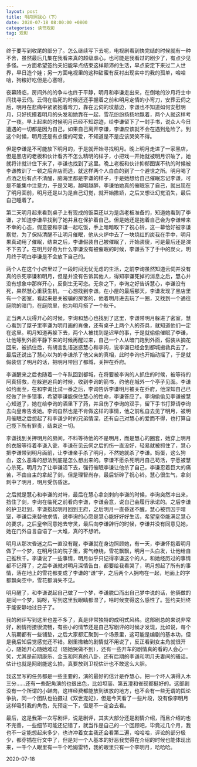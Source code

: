 ```yaml
---
layout: post
title: 明月照我心（下）
date: 2020-07-18 08:00:00 +0800
categories: 读书观影
tag: 观影
---
```




终于要写到收尾的部分了。怎么继续写下去呢，电视剧看到快完结的时候就有一种不舍，虽然最后几集在我看来真的超级虐心，也可能是我看过的剧少了，有点少见多怪。一方面希望签约夫妇能早点结束这样颠沛的生活，早点安定下来过二人世界，早日造个娃；另一方面电视里的这种甜蜜有反衬出现实中的我的孤单，哈哈哈，狗粮好吃但是心塞呀。

夜幕降临，房间外的的争斗也终于平静，明月和李谦走出来，在倒地的汐月将士中间找寻云伺。云伺在临死的时候还还手握着之前和明月定情的小弯刀，安葬云伺之后，明月在悲痛中紧紧抱着弯刀，靠在云伺的坟墓边，李谦也不知道如何安慰明月，只好抚摸着明月的头发和她靠在一起，雪花纷纷扬扬地飘着，两个人就这样考了一夜。早上起来的时候明月已经不知踪迹，给李谦留下了一封手书，说众人今日遭遇的一切都是因为自己，如果自己离开李谦，李谦应该就不会在遇到危险了。到这个时候，明月还是有点傻的可爱，不知道是不是应该哭笑不得。

但是李谦是不可能放下明月的，于是就开始寻找明月。晚上明月走进了一家黑店，但是黑店的老板和伙计看齐不怎么精明的样子，小把戏一开始就被明月识破了，她就将计就计住下来了，李谦也找到了这里。晚上老板和伙计抑郁图谋不轨的时候被李谦教训了一顿之后弃店而逃，就这样两个人白白的到了一个避世之所。明月喝了点酒之后有点不清醒，脑海里都是李谦的样子，于是她想给自己催眠忘记李谦，可是不能集中注意力，于是又喝，越喝越醉，李谦怕她真的催眠忘了自己，就出现在了明月面前，明月还是以为是自己幻觉，就开始撒娇，之后又想让幻觉消失，最后自己睡着了。

第二天明月起来看到桌子上有现成的饭菜还以为是店老板准备的，知道她看到了李谦，才知道李谦早找到了她并且在保护着自己。但是她还是抱着自己会为李谦带来不幸的心态，假意要和李谦一起吃饭，手上暗暗取下了祝心铃，这一幕恰好被李谦察觉，为了保持清醒不让明月催眠，他从火炉中去了一块烧红的炭我在手中，明月果真动用了催眠，结束之后，李谦假装自己被催眠了，开始装傻，可是最后还是演不下去了。在明月好奇为什么李谦没有被催眠的时候，李谦丢下了手中的炭火，明月终于明白李谦是不会放下自己的。

两个人在这个小店里过了一段时间无忧无虑的生活，之前李询虽然知道云伺并没有真的杀死李谦和明月，但是并没有告诉其他人，得知李谦死掉的消息之后，慧心并没有想象中那样开心，反倒生无可恋。无奈之下，李询之好告诉慧心，李谦没有死，果然慧心重获生机，一心想找到李谦。在小屋的最后那天，李谦发现了黑店里有一个密室，看起来是关被骗的房客的，他着明月进去玩了一圈，又找到一个通往庭院的暗门，在庭院里，他为明月搭了一个秋千。

正当两人玩得开心的时候，李询和慧心也找到了这里，李谦带明月躲进了密室，慧心看到了屋子里李谦为明月画的肖像，还有桌子上两个人的茶具，就知道他们一定在这里。明月知道再躲下去，两个人被找到是迟早的事，于是就偷偷催眠了李谦，让他等到外面平静下来的时候再醒过来，自己一个人从暗门跑到外面，假装从摘花回来，被抓住后，有胡言乱语迷惑慧心和李询，说李谦已经会到都城搬救兵去了，最后还说出了慧心以为的李谦杀了他父亲的真相，此时李询也开始动摇了，于是就假装信了明月的话，把明月带回了都城，关押在乔府。

李谦醒来之后也随着一个车队回到都城，在将要被李询的人抓住的时候，被等待的阿真搭救，在躲避追兵的时候，收到李询的箭书，约他在城外一个亭子见面。李谦如约而至，在和李询比试一番之后，李询告诉李谦明月被关在乔府，他深知自己已经做了许多错事，希望李谦能保住慧心的性命，李谦答应了。李询偷偷见李谦被慧心知道了，她在给李询的酒里下了药，并且伤了李询的双手，留下手书打算请李询去向皇帝告发她。李询自然也是不肯做这样的事情，他之前私自去见了明月，被明月催眠之后想起了和李谦少时的兄弟情深，还有自己对慧心的爱而不得，也打算自己揽下所有罪责，结束这一切。

李谦找到关押明月的房间，不料等待他的不是明月，而是慧心的圈套，她穿上明月的衣服等待着李谦入瓮，李谦在见云伺之后的伤一直没好，轻易就被抓住了，慧心把李谦带到明月面前，让李谦亲手杀了明月，不然她就杀了李谦。妈蛋，这么狗血，这么恶毒的想法到底是怎么想出来的。李谦不愿杀死明月自己苟活，宁愿被慧心杀死。明月为了让李谦活下去，强行催眠李谦让他杀了自己，李谦忍着巨大的痛苦，不由自主的拿起了剑，但是理智尚存，最后斩碎了祝心铃。慧心很生气，拿剑刺中了明月，明月受伤昏迷。

之后就是慧心和李谦的对峙，最后在慧心拿剑刺向李谦的时候，李询突然冲出来，挡住了剑，李询在临死之前看向李谦，李谦会意，说自己会履行承诺的。之后李谦的护卫赶到，李谦抱起明月回到王府，之后明月一直昏迷不醒。慧心被罚囚于暗室，李谦后来替他求情，说李询的心愿是慧心能好好好生活，希望皇帝能满足慧心的要求，之后皇帝同意她去守灵，最后向李谦辞行的时候，李谦并没有同意见她，她在门外自言自语了一大堆，真的不想听。

明月从那次昏迷之后一直没有醒，李谦就在身边照顾她，有一天，李谦怀抱着明月做了一个梦，在明月住的院子里，雾气缭绕，雪花飘飘，明月一头白发，让他给自己推秋千。李谦说了一些事情，明月似乎只记得李谦这个的人，和她经历过的事情都不记得了，之后李谦就对明月深情告白，都要给我看哭了，明月想起了所有的事情，落在地上的雪花都变成了李谦的“谦”字，之后两个人拥吻在一起，地面上的字都飘向空中，雪花都消失不见。

明月醒了，和李谦说起自己做了一个梦，李谦脱口而出自己梦中说的话，他俩做的是同一个梦，妈呀，写到这里我眼睛都湿了，啥时候变得这么感性了。签约夫妇终于能安静地过日子了。

我的剧评写到这里也差不多了，真是非常独特的成明式风格。这部剧总的来说非常好，剧情衔接很流畅，有些小的情节还是自己写剧评的时候才发现，比如说，每个人前期都有一些铺垫，之后大家都汇聚到一个场景里，这可能是编剧的基本功，但是我后知后觉感觉还不错。剧里撒糖的剧情就不用说了，反正看到女主角就很开心，随她开心随她难过（随她哭做不到），还有一些开车的剧情真的看的人会心一笑，尤其是前期康乐、金玉和阿真的八卦，还有后期的李谦和明月夫妻间的骚话。估计也就是网剧能这么拍，真要放到卫视估计也不敢这么大胆。

我这里写的任务都是一些主要的，演的最好的估计是乔慧心，把一个坏人演得入木三分……还有一些配角演的也很出色，比如坦丽、第五澄和雀砚都挺好的。这部剧没有一个所谓的小鲜肉，这样经费都能放到该放的地方，也不会有一些无谓的舆论争执，同一个团队也拍摄过《双世宠妃》，但是今天看了一些片段，没有像李明月这样吸引我的角色，先预定一下，但是不一定会去看。

最后，这是我第一次写剧评，说是剧评，其实大部分还是剧情介绍，而且介绍的也不完善，一些细节可能还记错了，就当作是自己的一个回顾吧，毕竟过几个月，我也不一定能想起来多少，也许冲着女主我还会看第二遍，哈哈哈，评论的部分极少，都穿插在行文中了，但是对一个人基本的好恶我觉得在介绍的时候也能体现出来，一千个人眼里有一千个哈姆雷特，我的眼里只有一个李明月，哈哈哈。

2020-07-18